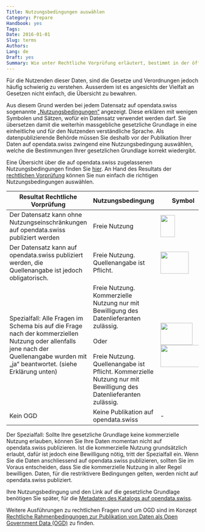 ```yaml
---
Title: Nutzungsbedingungen auswählen
Category: Prepare
Handbook: yes
Tags:
Date: 2016-01-01
Slug: terms
Authors:
Lang: de
Draft: yes
Summary: Wie unter Rechtliche Vorprüfung erläutert, bestimmt in der öffentlichen Verwaltung in aller Regel eine gesetzliche Grundlage, unter welchen Bedingungen ein Datensatz verwendet werden darf.
---
```


Für die Nutzenden dieser Daten, sind die Gesetze und Verordnungen jedoch häufig schwierig zu verstehen. Ausserdem ist es angesichts der Vielfalt an Gesetzen nicht einfach, die Übersicht zu bewahren.

Aus diesem Grund werden bei jedem Datensatz auf opendata.swiss sogenannte [„Nutzungsbedingungen“](https://opendata.swiss/de/terms-of-use/) angezeigt. Diese erklären mit wenigen Symbolen und Sätzen, wofür ein Datensatz verwendet werden darf. Sie übersetzen damit die weiterhin massgebliche gesetzliche Grundlage in eine einheitliche und für den Nutzenden verständliche Sprache. Als datenpublizierende Behörde müssen Sie deshalb vor der Publikation Ihrer Daten auf opendata.swiss zwingend eine Nutzungsbedingung auswählen, welche die Bestimmungen Ihrer gesetzlichen Grundlage korrekt wiedergibt.

Eine Übersicht über die auf opendata.swiss zugelassenen Nutzungsbedingungen finden Sie [hier](https://opendata.swiss/de/terms-of-use/). An Hand des Resultats der [rechtlichen Vorprüfung](frameworks) können Sie nun einfach die richtigen Nutzungsbedingungen auswählen.

| Resultat Rechtliche Vorprüfung | Nutzungsbedingung | Symbol |
|--------------------------------|-------------------|--------|
| Der Datensatz kann ohne Nutzungseinschränkungen auf opendata.swiss publiziert werden | Freie Nutzung | <img src="../../images/terms_open.svg" width="38" height="58"> |
| Der Datensatz kann auf opendata.swiss publiziert werden, die Quellenangabe ist jedoch obligatorisch. | Freie Nutzung. Quellenangabe ist Pflicht. | <img src="../../images/terms_by.svg" width="74" height="58"> |
| Spezialfall: Alle Fragen im Schema bis auf die Frage nach der kommerziellen Nutzung oder allenfalls jene nach der Quellenangabe wurden mit „ja“ beantwortet. (siehe Erklärung unten) | Freie Nutzung. Kommerzielle Nutzung nur mit Bewilligung des Datenlieferanten zulässig. <br><br> Oder <br><br> Freie Nutzung. Quellenangabe ist Pflicht. Kommerzielle Nutzung nur mit Bewilligung des Datenlieferanten zulässig. | <img src="../../images/terms_ask.svg" width="84" height="58"> <br> <img src="../../images/terms_by-ask.svg" width="120" height="58"> |
| Kein OGD | Keine Publikation auf opendata.swiss | - |

Der Spezialfall: Sollte Ihre gesetzliche Grundlage keine kommerzielle Nutzung erlauben, können Sie Ihre Daten momentan nicht auf opendata.swiss publizieren. Ist die kommerzielle Nutzung grundsätzlich erlaubt, dafür ist jedoch eine Bewilligung nötig, tritt der Spezialfall ein. Wenn Sie die Daten anschliessend auf opendata.swiss publizieren, sollten Sie im Voraus entscheiden, dass Sie die kommerzielle Nutzung in aller Regel bewilligen. Daten, für die restriktivere Bedingungen gelten, werden nicht auf opendata.swiss publiziert.

Ihre Nutzungsbedingung und den Link auf die gesetzliche Grundlage benötigen Sie später, für die [Metadaten des Katalogs auf opendata.swiss](/de/publish/metadata).

Weitere Ausführungen zu rechtlichen Fragen rund um OGD sind im Konzept [Rechtliche Rahmenbedingungen zur Publikation von Daten als Open Government Data (OGD)](/de/library/konzept-rechtliche-rahmen) zu finden.
